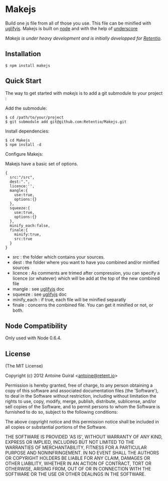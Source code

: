 
# Makejs
      
  Build one js file from all of those you use.
  This file can be minified with [uglifyjs](https://github.com/mishoo/UglifyJS). 
  Makejs is built on [node](http://nodejs.org) and with the help of [underscore](https://github.com/documentcloud/underscore.git)
  
  _Makejs is under heavy development and is initially developped for [Retentio](http://retent.io)._


## Installation

    $ npm install makejs


## Quick Start

 The way to get started with *makejs* is to add a git submodule to your project :

 Add the submodule:

    $ cd /path/to/your/project
    $ git submodule add git@github.com:Retentio/Makejs.git

 Install dependencies:

    $ cd Makejs
    $ npm install -d

 Configure Makejs:

  Makejs have a basic set of options.

    { 
      src:"/src", 
      dest:".",
      licence:'',
      mangle:{
        use:true,
        options:{}
      },
      squeeze:{
        use:true,
        options:{}
      },
      minify_each:false,
      finale:{
        minify:true,
        src:true
      }
    }

  
  * src : the folder which contains your sources.
  * dest : the folder where you want to have you combined and/or minified sources
  * licence : As comments are trimed after compression, you can specify a licence (or whatever) which will be add at the top of the new combined file
  * mangle : see [uglifyjs](https://github.com/mishoo/UglifyJS) doc
  * squeeze : see [uglifyjs](https://github.com/mishoo/UglifyJS) doc
  * minify_each : if true, each file will be minified separatly
  * finale : concerns the combined file. You can get it minified or not, or both.

## Node Compatibility

Only used with Node 0.6.4.

## License 

(The MIT License)

Copyright (c) 2012 Antoine Guiral &lt;antoine@retent.io&gt;

Permission is hereby granted, free of charge, to any person obtaining
a copy of this software and associated documentation files (the
'Software'), to deal in the Software without restriction, including
without limitation the rights to use, copy, modify, merge, publish,
distribute, sublicense, and/or sell copies of the Software, and to
permit persons to whom the Software is furnished to do so, subject to
the following conditions:

The above copyright notice and this permission notice shall be
included in all copies or substantial portions of the Software.

THE SOFTWARE IS PROVIDED 'AS IS', WITHOUT WARRANTY OF ANY KIND,
EXPRESS OR IMPLIED, INCLUDING BUT NOT LIMITED TO THE WARRANTIES OF
MERCHANTABILITY, FITNESS FOR A PARTICULAR PURPOSE AND NONINFRINGEMENT.
IN NO EVENT SHALL THE AUTHORS OR COPYRIGHT HOLDERS BE LIABLE FOR ANY
CLAIM, DAMAGES OR OTHER LIABILITY, WHETHER IN AN ACTION OF CONTRACT,
TORT OR OTHERWISE, ARISING FROM, OUT OF OR IN CONNECTION WITH THE
SOFTWARE OR THE USE OR OTHER DEALINGS IN THE SOFTWARE.